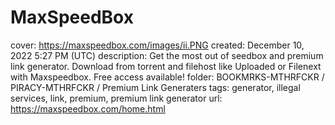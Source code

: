 # MaxSpeedBox

cover: https://maxspeedbox.com/images/ii.PNG
created: December 10, 2022 5:27 PM (UTC)
description: Get the most out of seedbox and premium link generator. Download from torrent and filehost like Uploaded or Filenext with Maxspeedbox. Free access available!
folder: BOOKMRKS-MTHRFCKR / PIRACY-MTHRFCKR / Premium Link Generaters
tags: generator, illegal services, link, premium, premium link generator
url: https://maxspeedbox.com/home.html